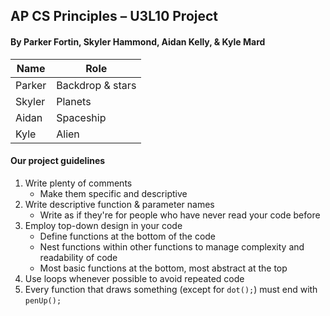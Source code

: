 ## AP CS Principles – U3L10 Project
#### By Parker Fortin, Skyler Hammond, Aidan Kelly, & Kyle Mard

|Name	|Role			|
|---	|---			|
|Parker	|Backdrop & stars	|
|Skyler	|Planets		|
|Aidan	|Spaceship		|
|Kyle	|Alien			|

#### Our project guidelines
1. Write plenty of comments
	- Make them specific and descriptive
2. Write descriptive function & parameter names
	- Write as if they're for people who have never read your code before
3. Employ top-down design in your code
	- Define functions at the bottom of the code
	- Nest functions within other functions to manage complexity and readability of code
	- Most basic functions at the bottom, most abstract at the top
4. Use loops whenever possible to avoid repeated code
5. Every function that draws something (except for `dot();`) must end with `penUp();`

